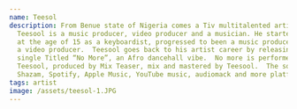 ```yaml
---
name: Teesol
description: From Benue state of Nigeria comes a Tiv multitalented artist.
  Teesool is a music producer, video producer and a musician. He started music
  at the age of 15 as a keyboardist, progressed to been a music producer and to
  a video producer.  Teesool goes back to his artist career by releasing a new
  single Titled “No More”, an Afro dancehall vibe.  No more is performed by
  Teesool, produced by Mix Teaser, mix and mastered by Teesool.  The song is on
  Shazam, Spotify, Apple Music, YouTube music, audiomack and more platforms.
tags: artist
image: /assets/teesol-1.JPG
---
```

